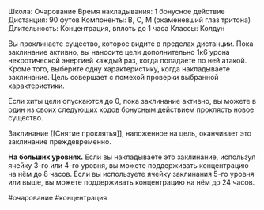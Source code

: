 Школа: Очарование
Время накладывания: 1 бонусное действие
Дистанция: 90 футов
Компоненты: В, С, М (окаменевший глаз тритона)
Длительность: Концентрация, вплоть до 1 часа
Классы: Колдун

Вы проклинаете существо, которое видите в пределах дистанции. Пока заклинание активно, вы наносите цели дополнительно 1к6 урона некротической энергией каждый раз, когда попадаете по ней атакой. Кроме того, выберите одну характеристику, когда накладываете заклинание. Цель совершает с помехой проверки выбранной характеристики.

Если хиты цели опускаются до 0, пока заклинание активно, вы можете в один из своих следующих ходов бонусным действием проклясть новое существо.

Заклинание [[Снятие проклятья]], наложенное на цель, оканчивает это заклинание преждевременно.

**На больших уровнях.** Если вы накладываете это заклинание, используя ячейку 3-го или 4-го уровня, вы можете поддерживать концентрацию на нём до 8 часов. Если вы используете ячейку заклинания 5-го уровня или выше, вы можете поддерживать концентрацию на нём до 24 часов.

#очарование #концентрация 